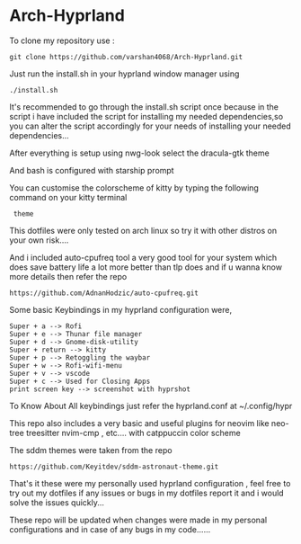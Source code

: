 # Arch-Hyprland


                                                                                                                                                                 
  To clone my repository use : 

    git clone https://github.com/varshan4068/Arch-Hyprland.git

  Just run the install.sh in your hyprland window manager using
  
    ./install.sh 


  It's recommended to go through the install.sh script once because in the script i have included the script for installing my needed dependencies,so you can alter the script accordingly for your needs of installing your needed dependencies...

 
  After everything is setup using nwg-look select the dracula-gtk theme 

  
  And bash is configured with starship prompt 

  
  You can customise the colorscheme of kitty by typing the following command on your kitty terminal

     theme

 
  This dotfiles were only tested on arch linux so try it with other distros on your own risk....

  
  And i included auto-cpufreq tool a very good tool for your system which does save battery life a lot more better than tlp does and if u wanna know more details then refer the repo
  
    https://github.com/AdnanHodzic/auto-cpufreq.git 

  
  Some basic Keybindings in my hyprland configuration were,

    Super + a --> Rofi 
    Super + e --> Thunar file manager
    Super + d --> Gnome-disk-utility
    Super + return --> kitty 
    Super + p --> Retoggling the waybar
    Super + w --> Rofi-wifi-menu 
    Super + v --> vscode
    Super + c --> Used for Closing Apps
    print screen key --> screenshot with hyprshot 


  To Know About All keybindings just refer the hyprland.conf at ~/.config/hypr 
  
  
  This repo also includes a very basic and useful plugins for neovim like neo-tree treesitter nvim-cmp , etc.... with catppuccin color scheme

  
  The sddm themes were taken from the repo  
      
    https://github.com/Keyitdev/sddm-astronaut-theme.git

  
  That's it these were my personally used hyprland configuration , feel free to try out my dotfiles if any issues or bugs in my dotfiles report it and i would solve   the issues quickly... 

  
  These repo will be updated when changes were made in my personal configurations and in case of any bugs in my code......
  
